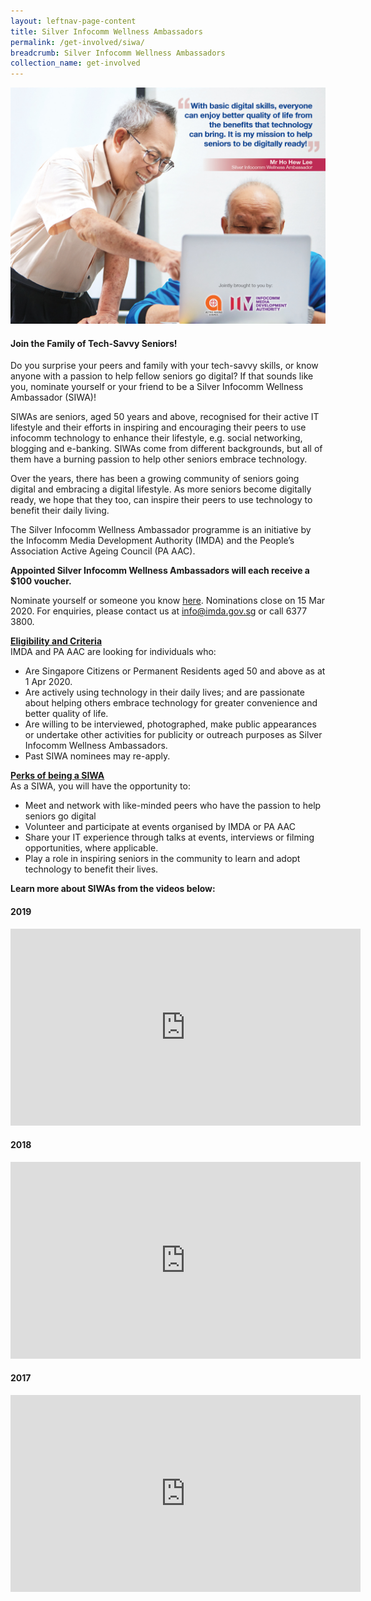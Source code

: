 ```yaml
---
layout: leftnav-page-content
title: Silver Infocomm Wellness Ambassadors
permalink: /get-involved/siwa/
breadcrumb: Silver Infocomm Wellness Ambassadors
collection_name: get-involved
---
```


![siwa](/images/get-involved/siwa/siwa.jpg)

#### Join the Family of Tech-Savvy Seniors!<br> 

Do you surprise your peers and family with your tech-savvy skills, or know anyone with a passion to help fellow seniors go digital? If that sounds like you, nominate yourself or your friend to be a Silver Infocomm Wellness Ambassador (SIWA)! 

SIWAs are seniors, aged 50 years and above, recognised for their active IT lifestyle and their efforts in inspiring and encouraging their peers to use infocomm technology to enhance their lifestyle, e.g. social networking, blogging and e-banking. SIWAs come from different backgrounds, but all of them have a burning passion to help other seniors embrace technology.

Over the years, there has been a growing community of seniors going digital and embracing a digital lifestyle. As more seniors become digitally ready, we hope that they too, can inspire their peers to use technology to benefit their daily living. 

The Silver Infocomm Wellness Ambassador programme is an initiative by the Infocomm Media Development Authority (IMDA) and the People’s Association Active Ageing Council (PA AAC).<br>

**Appointed Silver Infocomm Wellness Ambassadors will each receive a $100 voucher.**<br>

Nominate yourself or someone you know <a href="https://form.gov.sg/5e20262ba457ea00129ecfc4" target="_blank">here</a>. Nominations close on 15 Mar 2020. For enquiries, please contact us at info@imda.gov.sg or call 6377 3800.

**<u>Eligibility and Criteria</u>**<br>
IMDA and PA AAC are looking for individuals who:
*	Are Singapore Citizens or Permanent Residents aged 50 and above as at 1 Apr 2020.
*	Are actively using technology in their daily lives; and are passionate about helping others embrace technology for greater convenience and better quality of life.
*	Are willing to be interviewed, photographed, make public appearances or undertake other activities for publicity or outreach purposes as Silver Infocomm Wellness Ambassadors.
*	Past SIWA nominees may re-apply.<br>

**<u>Perks of being a SIWA</u>**<br>
As a SIWA, you will have the opportunity to:
*	Meet and network with like-minded peers who have the passion to help seniors go digital 
*	Volunteer and participate at events organised by IMDA or PA AAC 
*	Share your IT experience through talks at events, interviews or filming opportunities, where applicable.
*	Play a role in inspiring seniors in the community to learn and adopt technology to benefit their lives.<br>

**Learn more about SIWAs from the videos below:**<br>

#### 2019<br>  
<div class="bp-youtube">
  <iframe width="560" height="315" src="https://www.youtube.com/embed/YBzyi3KTfZM" frameborder="0" allow="accelerometer; autoplay; encrypted-media; gyroscope; picture-in-picture" allowfullscreen></iframe>
  </div>

#### 2018<br> 
<div class="bp-youtube">
  <iframe width="560" height="315" src="https://www.youtube.com/embed/FSM_UdPTX0U" frameborder="0" allow="accelerometer; autoplay; encrypted-media; gyroscope; picture-in-picture" allowfullscreen></iframe>
  </div>
  
#### 2017<br>  
<div class="bp-youtube">
  <iframe width="560" height="315" src="https://www.youtube.com/embed/mo5EsEuG24M" frameborder="0" allow="accelerometer; autoplay; encrypted-media; gyroscope; picture-in-picture" allowfullscreen></iframe>
  </div>


